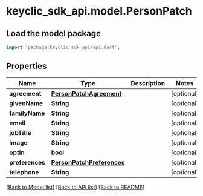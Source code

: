 # keyclic_sdk_api.model.PersonPatch

## Load the model package
```dart
import 'package:keyclic_sdk_api/api.dart';
```

## Properties
Name | Type | Description | Notes
------------ | ------------- | ------------- | -------------
**agreement** | [**PersonPatchAgreement**](PersonPatchAgreement.md) |  | [optional] 
**givenName** | **String** |  | [optional] 
**familyName** | **String** |  | [optional] 
**email** | **String** |  | [optional] 
**jobTitle** | **String** |  | [optional] 
**image** | **String** |  | [optional] 
**optIn** | **bool** |  | [optional] 
**preferences** | [**PersonPatchPreferences**](PersonPatchPreferences.md) |  | [optional] 
**telephone** | **String** |  | [optional] 

[[Back to Model list]](../README.md#documentation-for-models) [[Back to API list]](../README.md#documentation-for-api-endpoints) [[Back to README]](../README.md)


